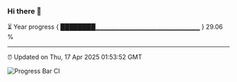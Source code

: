### Hi there 👋

⏳ Year progress { ████████▁▁▁▁▁▁▁▁▁▁▁▁▁▁▁▁▁▁▁▁▁▁ } 29.06 %

---

⏰ Updated on Thu, 17 Apr 2025 01:53:52 GMT

![Progress Bar CI](https://github.com/ZhaoGui/ZhaoGui/workflows/Progress%20Bar%20CI/badge.svg)
